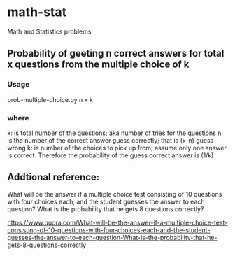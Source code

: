 # math-stat
Math and Statistics problems


## Probability of geeting n correct answers for total x questions from the multiple choice of k
### Usage
prob-multiple-choice.py n x k
### where
x: is total number of  the questions; aka number of tries for the questions
n: is the number of the correct answer guess correctly; that is (x-n) guess wrong
k: is number of the choices to pick up from; assume only one answer is correct.  Therefore the probability of the guess correct answer is (1/k)



## Addtional reference:
What will be the answer if a multiple choice test consisting of 10 questions with four choices each, and the student guesses the answer to each question? What is the probability that he gets 8 questions correctly?

https://www.quora.com/What-will-be-the-answer-if-a-multiple-choice-test-consisting-of-10-questions-with-four-choices-each-and-the-student-guesses-the-answer-to-each-question-What-is-the-probability-that-he-gets-8-questions-correctly
